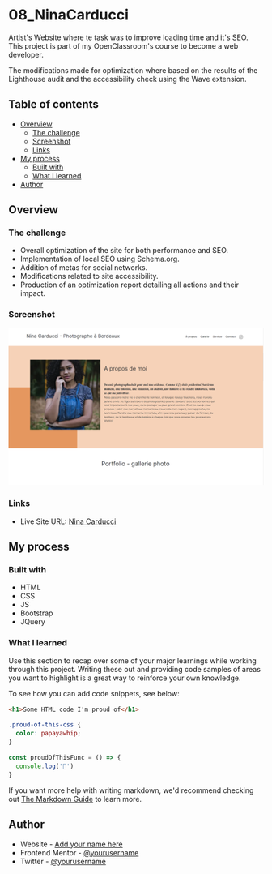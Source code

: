 # 08_NinaCarducci

Artist's Website where te task was to improve loading time and it's SEO. This project is part of my OpenClassroom's course to become a web developer.

The modifications made for optimization where based on the results of the Lighthouse audit and the accessibility check using the Wave extension.

## Table of contents

- [Overview](#overview)
  - [The challenge](#the-challenge)
  - [Screenshot](#screenshot)
  - [Links](#links)
- [My process](#my-process)
  - [Built with](#built-with)
  - [What I learned](#what-i-learned)
- [Author](#author)

## Overview

### The challenge

- Overall optimization of the site for both performance and SEO.
- Implementation of local SEO using Schema.org.
- Addition of metas for social networks.
- Modifications related to site accessibility.
- Production of an optimization report detailing all actions and their impact.

### Screenshot

![](./screenshot/preview.png)

### Links

- Live Site URL: [Nina Carducci](https://hregniez.github.io/08_NinaCarducci/)

## My process

### Built with

- HTML
- CSS
- JS
- Bootstrap
- JQuery

### What I learned

Use this section to recap over some of your major learnings while working through this project. Writing these out and providing code samples of areas you want to highlight is a great way to reinforce your own knowledge.

To see how you can add code snippets, see below:

```html
<h1>Some HTML code I'm proud of</h1>
```
```css
.proud-of-this-css {
  color: papayawhip;
}
```
```js
const proudOfThisFunc = () => {
  console.log('🎉')
}
```

If you want more help with writing markdown, we'd recommend checking out [The Markdown Guide](https://www.markdownguide.org/) to learn more.


## Author

- Website - [Add your name here](https://www.your-site.com)
- Frontend Mentor - [@yourusername](https://www.frontendmentor.io/profile/yourusername)
- Twitter - [@yourusername](https://www.twitter.com/yourusername)


